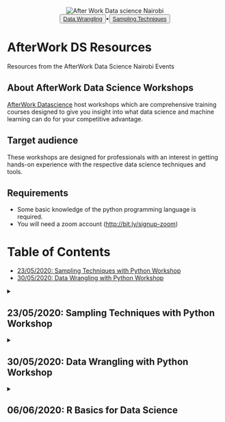<center><img src="https://secure.meetupstatic.com/photos/event/5/7/7/7/600_490102391.jpeg" alt="After Work Data science Nairobi"></center>

<center><button><a href="#23-05-2020-sampling-techniques-with-python-workshop">Data Wrangling</a></button>•<button><a href="#30-05-2020-data-wrangling-with-python-workshop">Sampling Techniques</a></button></center>

<h1>AfterWork DS Resources</h1>

Resources from the AfterWork Data Science Nairobi Events

<h2>About AfterWork Data Science Workshops</h2>

<a href="https://www.meetup.com/AfterWork-Data-Science-Nairobi" target="_blank">AfterWork Datascience</a> host workshops which are comprehensive training courses designed to give you insight into what data science and machine learning can do for your competitive advantage.

<h2>Target audience</h2>

These workshops are designed for professionals with an interest in getting hands-on experience with the respective data science techniques and tools.

<h2>Requirements</h2>

- Some basic knowledge of the python programming language is required.
- You will need a zoom account (<a href="http://bit.ly/signup-zoom" target="blank">http://bit.ly/signup-zoom</a>)

<h1>Table of Contents</h1>

* [23/05/2020: Sampling Techniques with Python Workshop](#23-05-2020-sampling-techniques-with-python-workshop)
* [30/05/2020: Data Wrangling with Python Workshop](#30-05-2020-data-wrangling-with-python-workshop)

<details>
    <summary><h2>23/05/2020: Sampling Techniques with Python Workshop</h2></summary>
    
    <h2>Exploring various sampling techniques using the python programming language</h2>
    
    <img src="https://secure.meetupstatic.com/photos/event/2/6/a/4/highres_490449892.jpeg" alt="Sampling Techniques with Python Workshop">
    
    <h2>Expectations:</h2>

    <ol>
        <li>Understand the process of simple random sampling, systemic sampling, cluster sampling and stratified sampling in selecting samples.</li>
        <li>Demonstrate the ability to perform simple random sampling, systemic sampling, cluster sampling and stratified sampling in selecting samples using the python programming language.</li>
        <li>Understand the advantages and disadvantages of simple random sampling, systemic sampling, cluster sampling and stratified sampling.</li>
    </ol>
    <h2>Resources:</h2>
    <ul>
        <li>Pre reading: <a href="https://bit.ly/stpreading" target="_blank">https://bit.ly/stpreading</a></li>
        <li>Quiz: <a href="https://bit.ly/stwpquiz" target="_blank">https://bit.ly/stwpquiz</a></li>
        <li>Notebook: <a href="https://bit.ly/stwpnote" target="_blank">https://bit.ly/stwpnotebook</a></li>
    </ul>   
</details>

<details>
    <summary><h2>30/05/2020: Data Wrangling with Python Workshop</h2></summary>
    
    <h2>Exploring common techniques for wrangling data with the Python programming language.</h2>
    
    <img src="https://secure.meetupstatic.com/photos/event/8/7/9/highres_490502169.jpeg" alt="Data Wrangling with Python Workshop">
    
    <h2>Expectations:</h2>

    <ol>
        <li>Learn how to load a local dataset from various sources</li>
        <li>Learn how to perform data exploration</li>
        <li>Learn how to check and deal with missing data</li>
        <li>Learn how to filter for records in a data frame</li>
        <li>Learn how to sort a data frame</li>
        <li>Learn how to split, merge and concatenate columns in a data frame</li>
        <li>Learn how to export a data frame</li>
    </ol>
    <h2>Resources:</h2>
    <ul>
        <li>Pre reading: <a href="http://bit.ly/dwpreading" target="_blank">http://bit.ly/dwpreading</a></li>
        <li>Quiz: <a href="http://bit.ly/dwpquiz" target="_blank">http://bit.ly/dwpquiz</a></li>
        <li>Notebook: <a href="http://bit.ly/dwpnotebook" target="_blank">http://bit.ly/dwpnotebook</a></li>
    </ul>   
</details>

<details>
    <summary><h2>06/06/2020: R Basics for Data Science</h2></summary>
    
    <h2>Learn the basics of R programming language for Data Science.</h2>
    
    <img src="https://secure.meetupstatic.com/photos/event/1/b/d/1/highres_490627121.jpeg" alt="R Basics for Data Science">
    
    <h2>Expectations:</h2>

    <ol>
        <li>I can use declare variables to store data in R.</li>
        <li>I can use print variables to output data in R.</li>
        <li>I can use comments to explain code in R.</li>
        <li>I can use conditional if statements to make decisions in R.</li>
        <li>I can perform data type conversion to manipulate data in R.</li>
        <li>I can perform string concatenation in R.</li>
        <li>I can use lists and vectors store and retrieve data in R.</li>
        <li>I can create a simple linear regression model to make predictions in R.</li>
    </ol>
    <h2>Resources:</h2>
    <ul>
        <li>Pre reading: <a href="https://bit.ly/RFundamentalsReading" target="_blank">https://bit.ly/RFundamentalsReading</a></li>
        <li>Quiz: <a href="https://bit.ly/RBasicsQuiz" target="_blank">https://bit.ly/RBasicsQuiz</a></li>
        <li>Notebook: <a href="https://bit.ly/RBasicsNB" target="_blank">https://bit.ly/RBasicsNB</a></li>
    </ul>   
</details>

